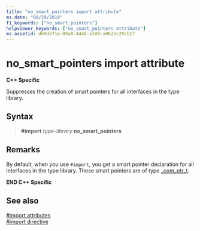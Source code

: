 ```yaml
---
title: "no_smart_pointers import attribute"
ms.date: "08/29/2019"
f1_keywords: ["no_smart_pointers"]
helpviewer_keywords: ["no_smart_pointers attribute"]
ms.assetid: d69dd71e-08a8-4446-a3d0-a062dc29cb17
---
```

# no_smart_pointers import attribute

**C++ Specific**

Suppresses the creation of smart pointers for all interfaces in the type library.

## Syntax

> **#import** *type-library* **no_smart_pointers**

## Remarks

By default, when you use `#import`, you get a smart pointer declaration for all interfaces in the type library. These smart pointers are of type [_com_ptr_t](../cpp/com-ptr-t-class.md).

**END C++ Specific**

## See also

[#import attributes](../preprocessor/hash-import-attributes-cpp.md)\
[#import directive](../preprocessor/hash-import-directive-cpp.md)
